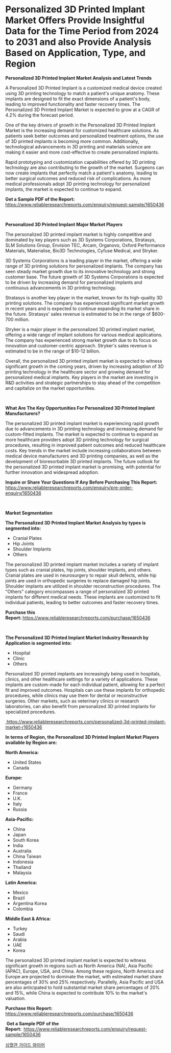 <p><h1>Personalized 3D Printed Implant Market Offers Provide Insightful Data for the Time Period from 2024 to 2031 and also Provide Analysis Based on Application, Type, and Region</h1></p><p><strong>Personalized 3D Printed Implant Market Analysis and Latest Trends</strong></p>
<p><p>A Personalized 3D Printed Implant is a customized medical device created using 3D printing technology to match a patient's unique anatomy. These implants are designed to fit the exact dimensions of a patient's body, leading to improved functionality and faster recovery times. The Personalized 3D Printed Implant Market is expected to grow at a CAGR of 4.2% during the forecast period.</p><p>One of the key drivers of growth in the Personalized 3D Printed Implant Market is the increasing demand for customized healthcare solutions. As patients seek better outcomes and personalized treatment options, the use of 3D printed implants is becoming more common. Additionally, technological advancements in 3D printing and materials science are making it easier and more cost-effective to create personalized implants.</p><p>Rapid prototyping and customization capabilities offered by 3D printing technology are also contributing to the growth of the market. Surgeons can now create implants that perfectly match a patient's anatomy, leading to better surgical outcomes and reduced risk of complications. As more medical professionals adopt 3D printing technology for personalized implants, the market is expected to continue to expand.</p></p>
<p><strong>Get a Sample PDF of the Report:&nbsp;</strong> <a href="https://www.reliableresearchreports.com/enquiry/request-sample/1650436">https://www.reliableresearchreports.com/enquiry/request-sample/1650436</a></p>
<p>&nbsp;</p>
<p><strong>Personalized 3D Printed Implant Major Market Players</strong></p>
<p><p>The personalized 3D printed implant market is highly competitive and dominated by key players such as 3D Systems Corporations, Stratasys, SLM Solutions Group, Envision TEC, Arcam, Organovo, Oxford Performance Materials, Materialise, Bio3D Technologies, Cyfuse Medical, and Stryker.</p><p>3D Systems Corporations is a leading player in the market, offering a wide range of 3D printing solutions for personalized implants. The company has seen steady market growth due to its innovative technology and strong customer base. The future growth of 3D Systems Corporations is expected to be driven by increasing demand for personalized implants and continuous advancements in 3D printing technology.</p><p>Stratasys is another key player in the market, known for its high-quality 3D printing solutions. The company has experienced significant market growth in recent years and is expected to continue expanding its market share in the future. Stratasys' sales revenue is estimated to be in the range of $600-700 million.</p><p>Stryker is a major player in the personalized 3D printed implant market, offering a wide range of implant solutions for various medical applications. The company has experienced strong market growth due to its focus on innovation and customer-centric approach. Stryker's sales revenue is estimated to be in the range of $10-12 billion.</p><p>Overall, the personalized 3D printed implant market is expected to witness significant growth in the coming years, driven by increasing adoption of 3D printing technology in the healthcare sector and growing demand for personalized medical implants. Key players in the market are investing in R&D activities and strategic partnerships to stay ahead of the competition and capitalize on the market opportunities.</p></p>
<p>&nbsp;</p>
<p><strong>What Are The Key Opportunities For Personalized 3D Printed Implant Manufacturers?</strong></p>
<p><p>The personalized 3D printed implant market is experiencing rapid growth due to advancements in 3D printing technology and increasing demand for custom-fitted implants. The market is expected to continue to expand as more healthcare providers adopt 3D printing technology for surgical procedures, resulting in improved patient outcomes and reduced healthcare costs. Key trends in the market include increasing collaborations between medical device manufacturers and 3D printing companies, as well as the development of bioresorbable 3D printed implants. The future outlook for the personalized 3D printed implant market is promising, with potential for further innovation and widespread adoption.</p></p>
<p><strong>Inquire or Share Your Questions If Any Before Purchasing This Report:</strong> <a href="https://www.reliableresearchreports.com/enquiry/pre-order-enquiry/1650436">https://www.reliableresearchreports.com/enquiry/pre-order-enquiry/1650436</a></p>
<p>&nbsp;</p>
<p><strong>Market Segmentation</strong></p>
<p><strong>The Personalized 3D Printed Implant Market Analysis by types is segmented into:</strong></p>
<p><ul><li>Cranial Plates</li><li>Hip Joints</li><li>Shoulder Implants</li><li>Others</li></ul></p>
<p><p>The personalized 3D printed implant market includes a variety of implant types such as cranial plates, hip joints, shoulder implants, and others. Cranial plates are used in neurosurgery to repair skull defects, while hip joints are used in orthopedic surgeries to replace damaged hip joints. Shoulder implants are utilized in shoulder reconstruction procedures. The "Others" category encompasses a range of personalized 3D printed implants for different medical needs. These implants are customized to fit individual patients, leading to better outcomes and faster recovery times.</p></p>
<p><strong>Purchase this Report:&nbsp;</strong><a href="https://www.reliableresearchreports.com/purchase/1650436">https://www.reliableresearchreports.com/purchase/1650436</a></p>
<p>&nbsp;</p>
<p><strong>The Personalized 3D Printed Implant Market Industry Research by Application is segmented into:</strong></p>
<p><ul><li>Hospital</li><li>Clinic</li><li>Others</li></ul></p>
<p><p>Personalized 3D printed implants are increasingly being used in hospitals, clinics, and other healthcare settings for a variety of applications. These implants are custom-made for each individual patient, allowing for a perfect fit and improved outcomes. Hospitals can use these implants for orthopedic procedures, while clinics may use them for dental or reconstructive surgeries. Other markets, such as veterinary clinics or research laboratories, can also benefit from personalized 3D printed implants for specialized procedures.</p></p>
<p><a href="https://www.reliableresearchreports.com/personalized-3d-printed-implant-market-r1650436">&nbsp;https://www.reliableresearchreports.com/personalized-3d-printed-implant-market-r1650436</a></p>
<p><strong>In terms of Region, the Personalized 3D Printed Implant Market Players available by Region are:</strong></p>
<p>
    <p> <strong> North America: </strong>
        <ul>
            <li>United States</li>
            <li>Canada</li>
        </ul>
        </p> 
    <p> <strong> Europe: </strong>
        <ul>
            <li>Germany</li>
            <li>France</li>
            <li>U.K.</li>
            <li>Italy</li>
            <li>Russia</li>
        </ul>
        </p> 
    <p> <strong> Asia-Pacific: </strong>
        <ul>
            <li>China</li>
            <li>Japan</li>
            <li>South Korea</li>
            <li>India</li>
            <li>Australia</li>
            <li>China Taiwan</li>
            <li>Indonesia</li>
            <li>Thailand</li>
            <li>Malaysia</li>
        </ul>
        </p> 
    <p> <strong> Latin America: </strong>
        <ul>
            <li>Mexico</li>
            <li>Brazil</li>
            <li>Argentina Korea</li>
            <li>Colombia</li>
        </ul>
        </p> 
    <p> <strong> Middle East & Africa: </strong>
        <ul>
            <li>Turkey</li>
            <li>Saudi</li>
            <li>Arabia</li>
            <li>UAE</li>
            <li>Korea</li>
        </ul>
    </p>
    </p>
<p><p>The personalized 3D printed implant market is expected to witness significant growth in regions such as North America (NA), Asia Pacific (APAC), Europe, USA, and China. Among these regions, North America and Europe are projected to dominate the market, with estimated market share percentages of 30% and 25% respectively. Parallelly, Asia Pacific and USA are also anticipated to hold substantial market share percentages of 20% and 15%, while China is expected to contribute 10% to the market's valuation.</p></p>
<p><strong>Purchase this Report: </strong><a href="https://www.reliableresearchreports.com/purchase/1650436">https://www.reliableresearchreports.com/purchase/1650436</a></p>
<p>&nbsp;<strong>Get a Sample PDF of the Report:&nbsp;&nbsp;</strong><a href="https://www.reliableresearchreports.com/enquiry/request-sample/1650436">https://www.reliableresearchreports.com/enquiry/request-sample/1650436</a></p>
<p><strong></strong></p>
<p><p><a href="https://github.com/vss5505pa7z1p/Market-Research-Report-List-3/blob/main/5414028127239.md">심혈관 가이드 와이어</a></p></p>